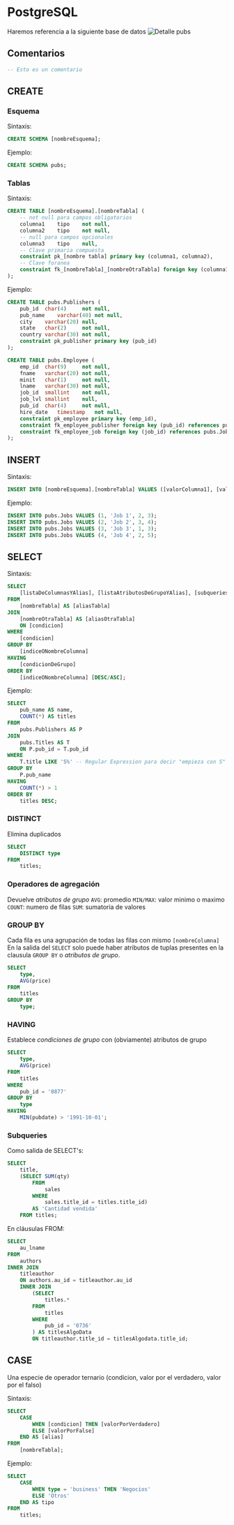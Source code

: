 # PostgreSQL

Haremos referencia a la siguiente base de datos
![Detalle pubs](https://github.com/Lucasa98/Bases-de-Datos/blob/main/Practica/DetallePubs.png?raw=true)

## Comentarios

```SQL
-- Esto es un comentario
```

## CREATE

### Esquema

Sintaxis:

```SQL
CREATE SCHEMA [nombreEsquema];
```

Ejemplo:

```SQL
CREATE SCHEMA pubs;
```

### Tablas

Sintaxis:

```SQL
CREATE TABLE [nombreEsquema].[nombreTabla] (
    -- not null para campos obligatorios
    columna1	tipo	not null,
    columna2	tipo	not null,
    -- null para campos opcionales
    columna3	tipo	null,
    -- Clave primaria compuesta
    constraint pk_[nombre tabla] primary key (columna1, columna2),
    -- Clave foranea
    constraint fk_[nombreTabla]_[nombreOtraTabla] foreign key (columna1) references [nombreEsquema].[nombreOtraTabla] (columnaOtraTabla)
);
```

Ejemplo:

```SQL
CREATE TABLE pubs.Publishers (
	pub_id	char(4)		not null,
	pub_name	varchar(40)	not null,
	city	varchar(20)	null,
	state	char(2)		not null,
	country	varchar(30)	not null,
	constraint pk_publisher primary key (pub_id)
);

CREATE TABLE pubs.Employee (
	emp_id	char(9)		not null,
	fname	varchar(20)	not null,
	minit	char(1)		not null,
	lname	varchar(30)	not null,
	job_id	smallint	not null,
	job_lvl	smallint	null,
	pub_id	char(4)		not null,
	hire_date	timestamp	not null,
	constraint pk_employee primary key (emp_id),
	constraint fk_employee_publisher foreign key (pub_id) references pubs.Publishers (pub_id),
	constraint fk_employee_job foreign key (job_id) references pubs.Jobs (job_id)
);
```

## INSERT

Sintaxis:

```SQL
INSERT INTO [nombreEsquema].[nombreTabla] VALUES ([valorColumna1], [valorColumna2], [valorColumna3], ...);
```

Ejemplo:

```SQL
INSERT INTO pubs.Jobs VALUES (1, 'Job 1', 2, 3);
INSERT INTO pubs.Jobs VALUES (2, 'Job 2', 3, 4);
INSERT INTO pubs.Jobs VALUES (3, 'Job 3', 1, 3);
INSERT INTO pubs.Jobs VALUES (4, 'Job 4', 2, 5);
```

## SELECT

Sintaxis:

```SQL
SELECT
	[listaDeColumnasYAlias], [listaAtributosDeGrupoYAlias], [subqueriesYAlias]
FROM
	[nombreTabla] AS [aliasTabla]
JOIN
	[nombreOtraTabla] AS [aliasOtraTabla]
	ON [condicion]
WHERE
	[condicion]
GROUP BY
	[indiceONombreColumna]
HAVING
	[condicionDeGrupo]
ORDER BY
	[indiceONombreColumna] [DESC/ASC];
```

Ejemplo:

```SQL
SELECT
	pub_name AS name,
	COUNT(*) AS titles
FROM
	pubs.Publishers AS P
JOIN
	pubs.Titles AS T
	ON P.pub_id = T.pub_id
WHERE
	T.title LIKE 'S%' -- Regular Expression para decir "empieza con S"
GROUP BY
	P.pub_name
HAVING
	COUNT(*) > 1
ORDER BY
	titles DESC;
```

### DISTINCT

Elimina duplicados
```SQL
SELECT
	DISTINCT type
FROM
	titles;
```

### Operadores de agregación

Devuelve _atributos de grupo_
```AVG```: promedio
```MIN/MAX```: valor minimo o maximo
```COUNT```: numero de filas
```SUM```: sumatoria de valores

### GROUP BY

Cada fila es una agrupación de todas las filas con mismo ```[nombreColumna]```
En la salida del ```SELECT``` solo puede haber atributos de tuplas presentes en la clausula ```GROUP BY``` o _atributos de grupo_.
```SQL
SELECT
	type,
	AVG(price)
FROM
	titles
GROUP BY
	type;
```

### HAVING

Establece _condiciones de grupo_ con (obviamente) atributos de grupo
```SQL
SELECT
	type,
	AVG(price)
FROM
	titles
WHERE
	pub_id = '0877'
GROUP BY
	type
HAVING
	MIN(pubdate) > '1991-10-01';
```

### Subqueries

Como salida de SELECT's:
```SQL
SELECT
	title,
	(SELECT SUM(qty)
		FROM
			sales
		WHERE
			sales.title_id = titles.title_id)
		AS 'Cantidad vendida'
	FROM titles;
```

En cláusulas FROM:
```SQL
SELECT
	au_lname
FROM
	authors
INNER JOIN
	titleauthor
	ON authors.au_id = titleauthor.au_id
	INNER JOIN
		(SELECT
			titles.*
		FROM
			titles
		WHERE
			pub_id = '0736'
		) AS titlesAlgoData
		ON titleauthor.title_id = titlesAlgodata.title_id;
```

## CASE

Una especie de operador ternario (condicion, valor por el verdadero, valor por el falso)

Sintaxis:
```SQL
SELECT
	CASE
		WHEN [condicion] THEN [valorPorVerdadero]
		ELSE [valorPorFalse]
	END AS [alias]
FROM
	[nombreTabla];
```

Ejemplo:
```SQL
SELECT
	CASE
		WHEN type = 'business' THEN 'Negocios'
		ELSE 'Otros'
	END AS tipo
FROM
	titles;
```